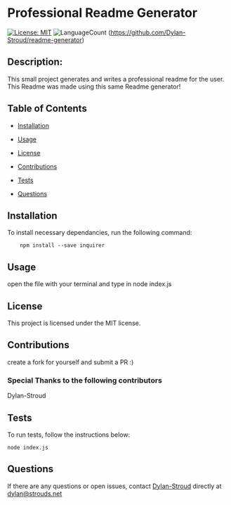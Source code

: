 
    
# Professional Readme Generator
[![License: MIT](https://img.shields.io/badge/License-MIT-yellow.svg)](https://opensource.org/licenses/MIT)
![LanguageCount](https://img.shields.io/github/languages/count/Dylan-Stroud/readme-generator)
  (https://github.com/Dylan-Stroud/readme-generator)
    
## Description:
This small project generates and writes a professional readme for the user.
This Readme was made using this same Readme generator!

## Table of Contents
- [Installation](#installation)

- [Usage](#usage)

- [License](#license)

- [Contributions](#contributions)

- [Tests](#tests)

- [Questions](#questions)

## Installation

To install necessary dependancies, run the following command:

`    
npm install --save inquirer
`    

## Usage

open the file with your terminal and type in node index.js


## License

This project is licensed under the MIT license.

## Contributions

create a fork for yourself and submit a PR :)

### Special Thanks to the following contributors


Dylan-Stroud

## Tests

To run tests, follow the instructions below:

`
node index.js
`

## Questions

If there are any questions or open issues, contact [Dylan-Stroud](https://github.com/Dylan-Stroud) directly at dylan@strouds.net 
    
    